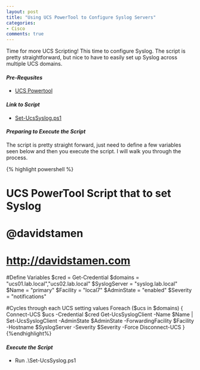 ```yaml
---
layout: post
title: "Using UCS PowerTool to Configure Syslog Servers"
categories:
- Cisco
comments: true
---
```

Time for more UCS Scripting! This time to configure Syslog. The script is pretty straightforward, but nice to have to easily set up Syslog across multiple UCS domains.

#### ***Pre-Requsites***
- [UCS Powertool](https://communities.cisco.com/docs/DOC-53838)

#### ***Link to Script***
- [Set-UcsSyslog.ps1](https://github.com/dstamen/UCS-PowerTool/blob/master/Set-UCSSyslog.ps1)

#### ***Preparing to Execute the Script***
The script is pretty straight forward, just need to define a few variables seen below and then you execute the script. I will walk you through the process.

{% highlight powershell %}
# UCS PowerTool Script that to set Syslog
# @davidstamen
# http://davidstamen.com

#Define Variables
$cred = Get-Credential
$domains = "ucs01.lab.local","ucs02.lab.local"
$SyslogServer = "syslog.lab.local"
$Name = "primary"
$Facility = "local7"
$AdminState = "enabled"
$Severity = "notifications"

#Cycles through each UCS setting values
Foreach ($ucs in $domains) {
  Connect-UCS $ucs -Credential $cred
  Get-UcsSyslogClient -Name $Name | Set-UcsSyslogClient -AdminState $AdminState -ForwardingFacility $Facility -Hostname $SyslogServer -Severity $Severity -Force
  Disconnect-UCS
}
{%endhighlight%}

#### ***Execute the Script***
- Run .\Set-UcsSyslog.ps1
